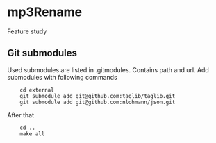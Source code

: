 # mp3Rename
Feature study

## Git submodules

Used submodules are listed in .gitmodules. Contains path and url.
Add submodules with following commands

```
    cd external
    git submodule add git@github.com:taglib/taglib.git
    git submodule add git@github.com:nlohmann/json.git
```

After that
```
    cd ..
    make all
```

